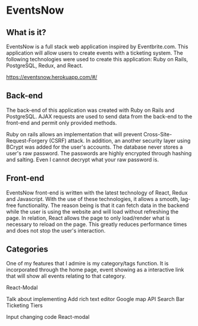 # EventsNow

## What is it?
EventsNow is a full stack web application inspired by Eventbrite.com.
This application will allow users to create events with a ticketing system. The following technologies were used to create this application: Ruby on Rails, PostgreSQL, Redux, and React.

https://eventsnow.herokuapp.com/#/

## Back-end
The back-end of this application was created with Ruby on Rails and PostgreSQL.
AJAX requests are used to send data from the back-end to the front-end and permit only provided methods.

Ruby on rails allows an implementation that will prevent Cross-Site-Request-Forgery (CSRF) attack. In addition, an another security layer using BCrypt was added for the user's accounts. The database never stores a user's raw password. The passwords are highly encrypted through hashing and salting. Even I cannot decrypt what your raw password is.

## Front-end
EventsNow front-end is written with the latest technology of React, Redux and Javascript. With the use of these technologies, it allows a smooth, lag-free functionality. The reason being is that it can fetch data in the backend while the user is using the website and will load without refreshing the page. In relation, React allows the page to only load/render what is necessary to reload on the page. This greatly reduces performance times and does not stop the user's interaction.


## Categories
One of my features that I admire is my category/tags function. It is incorporated through the home page, event showing as a interactive link that will show all events relating to that category.

React-Modal


Talk about implementing
Add rich text editor
Google map API
Search Bar
Ticketing Tiers

Input changing code
React-modal
